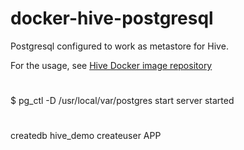 # docker-hive-postgresql
Postgresql configured to work as metastore for Hive.

For the usage, see [Hive Docker image repository](https://github.com/big-data-europe/docker-hive/blob/master/docker-compose.yml)

#
#
#
$ pg_ctl -D /usr/local/var/postgres start
server started

#
#
#
createdb hive_demo
createuser APP
